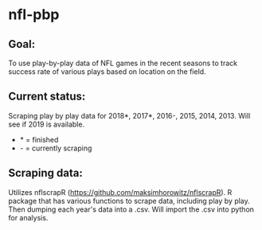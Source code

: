 # nfl-pbp

## Goal:

To use play-by-play data of NFL games in the recent seasons to track success rate of various plays based on location on the field.

## Current status:

Scraping play by play data for 2018*, 2017*, 2016-, 2015, 2014, 2013. Will see if 2019 is available.

* \* = finished
* \- = currently scraping

## Scraping data:

Utilizes nflscrapR (https://github.com/maksimhorowitz/nflscrapR). R package that has various functions to scrape data, including play by play. Then dumping each year's data into a .csv. Will import the .csv into python for analysis.
